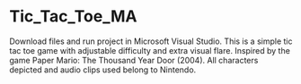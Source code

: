 # Tic_Tac_Toe_MA
Download files and run project in Microsoft Visual Studio. 
This is a simple tic tac toe game with adjustable difficulty and extra visual flare. 
Inspired by the game Paper Mario: The Thousand Year Door (2004).
All characters depicted and audio clips used belong to Nintendo.

